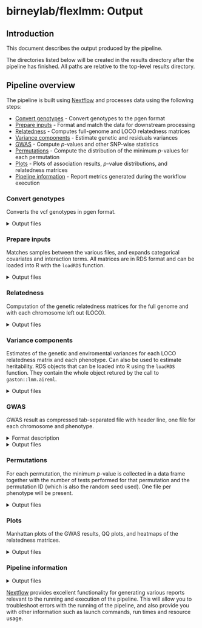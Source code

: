 # birneylab/flexlmm: Output

## Introduction

This document describes the output produced by the pipeline.

The directories listed below will be created in the results directory after the pipeline has finished. All paths are relative to the top-level results directory.

## Pipeline overview

The pipeline is built using [Nextflow](https://www.nextflow.io/) and processes data using the following steps:

- [Convert genotypes](#convert-genotypes) - Convert genotypes to the pgen format
- [Prepare inputs](#prepare-inputs) - Format and match the data for downstream processing
- [Relatedness](#relatedness) - Computes full-genome and LOCO relatedness matrices
- [Variance components](#variance-components) - Estimate genetic and residuals variances
- [GWAS](#gwas) - Compute _p_-values and other SNP-wise statistics
- [Permutations](#permutations) - Compute the distribution of the minimum _p_-values for each permutation
- [Plots](#plots) - Plots of association results, _p_-value distributions, and relatedness matrices
- [Pipeline information](#pipeline-information) - Report metrics generated during the workflow execution

### Convert genotypes

Converts the vcf genotypes in pgen format.

<details markdown="1">
<summary>Output files</summary>

- `genotypes/`
  - `*.pgen`: binary plink2 file
  - `*.psam`: sample ids
  - `*.pvar.zst`: variant information compressed with zstandard

</details>

### Prepare inputs

Matches samples between the various files, and expands categorical covariates and interaction terms. All matrices are in RDS format and can be loaded into R with the `loadRDS` function.

<details markdown="1">
<summary>Output files</summary>

- `model_matrices/{phenotype_name}/{chromosome_name}/`
  - `*.K.rds`: LOCO relatedness matrix for the current chromosome and phenotype
  - `*.C.rds`: matrix of fixed-effects for the null
  - `*.y.rds`: phenotype vector
  - `*.gxe_frame.matched.rds`: `data.frame` object with all the covariates needed converted to the correct types.
  - `*.perm_group.matched.rds`: vector of groups memberships to be respected in the permutations
  - `*.sample.id`: text file with ordered sample names, one per line

</details>

### Relatedness

Computation of the genetic relatedness matrices for the full genome and with each chromosome left out (LOCO).

<details markdown="1">
<summary>Output files</summary>

- `relatedness_matrix/`
  - `loco/{left_out_chromosome_name}`: relatedness matrix evaluated on the full genome except for the named chromosome
    - `*.rel.bin`: [binary plink format](https://www.cog-genomics.org/plink/2.0/distance)
    - `*.rel.id`: sample IDs
  - `full_genome/`: relatedness matrix evaluated on the full genome
    - `*.rel.bin`: [binary plink format](https://www.cog-genomics.org/plink/2.0/distance)
    - `*.rel.id`: sample IDs

</details>

### Variance components

Estimates of the genetic and enviromental variances for each LOCO relatedness matrix and each phenotype. Can also be used to estimate heritability. RDS objects that can be loaded into R using the `loadRDS` function. They contain the whole object retured by the call to `gaston::lmm.aireml`.

<details markdown="1">
<summary>Output files</summary>

- `variance_components/{phenotype_name}/*.hsq.rds`

</details>

### GWAS

GWAS result as compressed tab-separated file with header line, one file for each chromosome and phenotype.

<details markdown="1">
<summary>Format description</summary>

The columns are:
- `chr`: chromosome name
- `pos`: position of the variant
- `ref`: reference allele
- `alt`: alternate allele
- `lrt_chisq`: $\chi^2$ value of the Likelihood-ratio test
- `lrt_df`: degrees of freedom of the Likelihood-ratio test (number of extra parameters in the real model compared to the null model)
- `lrt_p`: _p_-value computed from `lrt_chisq` and `lrt_df`
- `beta`: fixed effect sizes for all the terms (including intercept and covariates)
  - This column contains several values. For each parameter, it contains the string `variable_name~beta_value`. This is separated by commas from other variable_name-beta_value pairs. Example of the content of the `beta` column for one line: `var1~0.3,var2~0.6,(Intercept)~2,x~1.2,x==1TRUE~0.9`

</details>

<details markdown="1">
<summary>Output files</summary>

- `gwas/{phenotype_name}/*.gwas.tsv.gz`

</details>

### Permutations

For each permutation, the minimum _p_-value is collected in a data frame together with the number of tests performed for that permutation and the permutation ID (which is also the random seed used). One file per phenotype will be present.

<details markdown="1">
<summary>Output files</summary>

- `permutations/*.min_p_dist.rds`: An RDS file that can be loaded in R with the `loadRDS` function. It contains a `data.frame` object with columns `permutation,min_p,n_snps`

</details>

### Plots

Manhattan plots of the GWAS results, QQ plots, and heatmaps of the relatedness matrices.

<details markdown="1">
<summary>Output files</summary>

- `plots/`
  - `manhattan/*.png`: Manhattan plots, one per phenotype
  - `qq/*.png`: quantile-quantile (qq) plots, one per phenotype
  - `relatednss_matrix`
    - `loco/{left_out_chromosome_name}/*.png`: LOCO relatedness matrix heatmaps, one per chromosome and phenotype
    - `full_genome/*.png`: full-genome relatedness matrix heatmaps, one per phenotype

</details>


### Pipeline information

<details markdown="1">
<summary>Output files</summary>

- `pipeline_info/`
  - Reports generated by Nextflow: `execution_report.html`, `execution_timeline.html`, `execution_trace.txt` and `pipeline_dag.dot`/`pipeline_dag.svg`.
  - Reports generated by the pipeline: `pipeline_report.html`, `pipeline_report.txt` and `software_versions.yml`. The `pipeline_report*` files will only be present if the `--email` / `--email_on_fail` parameter's are used when running the pipeline.
  - Reformatted samplesheet files used as input to the pipeline: `samplesheet.valid.csv`.

</details>

[Nextflow](https://www.nextflow.io/docs/latest/tracing.html) provides excellent functionality for generating various reports relevant to the running and execution of the pipeline. This will allow you to troubleshoot errors with the running of the pipeline, and also provide you with other information such as launch commands, run times and resource usage.
